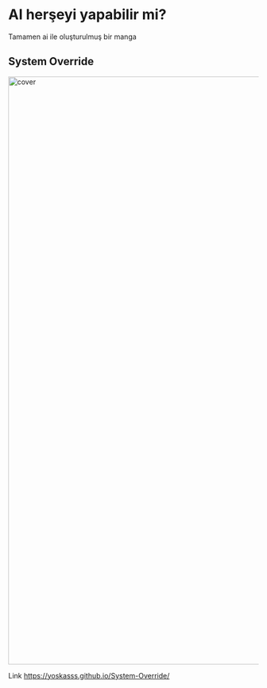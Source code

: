 # AI herşeyi yapabilir mi?

Tamamen ai ile oluşturulmuş bir manga

## System Override
<img width="864" height="1184" alt="cover" src="https://github.com/user-attachments/assets/e7d187b8-0f27-45d4-910e-694528868adb" />





Link https://yoskasss.github.io/System-Override/
